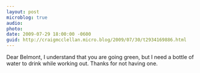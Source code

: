 ```yaml
---
layout: post
microblog: true
audio: 
photo: 
date: 2009-07-29 18:00:00 -0600
guid: http://craigmcclellan.micro.blog/2009/07/30/t2934169886.html
---
```

Dear Belmont, I understand that you are going green, but I need a bottle of water to drink while working out. Thanks for not having one.
